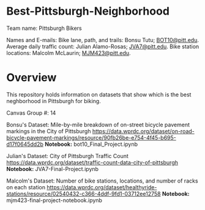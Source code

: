 # Best-Pittsburgh-Neighborhood

Team name: Pittsburgh Bikers

Names and E-mails:
      Bike lane, path, and trails: Bonsu Tutu; BOT10@pitt.edu. 
      Average daily traffic count: Julian Alamo-Rosas; JVA7@pitt.edu. 
      Bike station locations: Malcolm McLaurin; MJM423@pitt.edu. 
      
# Overview
This repository holds information on datasets that show which is the best neghborhood in Pittsburgh for biking.

Canvas Group #: 14

Bonsu's Dataset: 
Mile-by-mile breakdown of on-street bicycle pavement markings in the City of Pittsburgh
https://data.wprdc.org/dataset/on-road-bicycle-pavement-markings/resource/90fb26be-e754-4f45-b695-d17f0645dd2b
**Notebook:** bot10_Final_Project.ipynb

Julian's Dataset:
City of Pittsburgh Traffic Count 
https://data.wprdc.org/dataset/traffic-count-data-city-of-pittsburgh
**Notebook:** JVA7-Final-Project.ipynb

Malcolm's Dataset:
Number of bike stations, locations, and number of racks on each station
https://data.wprdc.org/dataset/healthyride-stations/resource/02540432-c366-4ddf-9fd1-03712ee12758
**Notebook:** mjm423-final-project-notebook.ipynb
